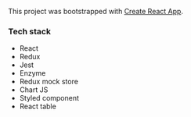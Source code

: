 This project was bootstrapped with [Create React App](https://github.com/facebook/create-react-app).

### Tech stack

- React
- Redux
- Jest
- Enzyme
- Redux mock store
- Chart JS
- Styled component
- React table

